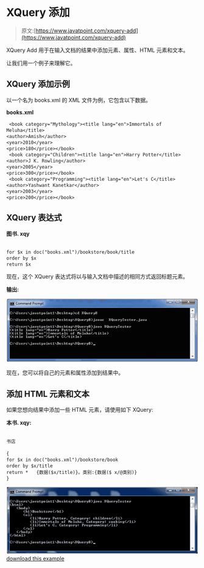 # XQuery 添加

> 原文:[https://www.javatpoint.com/xquery-add](https://www.javatpoint.com/xquery-add)

XQuery Add 用于在输入文档的结果中添加元素、属性、HTML 元素和文本。

让我们用一个例子来理解它。

## XQuery 添加示例

以一个名为 books.xml 的 XML 文件为例，它包含以下数据。

**books.xml**

```
 <book category="Mythology"><title lang="en">Immortals of Meluha</title>
<author>Amish</author>
<year>2010</year>
<price>180</price></book> 
 <book category="Children"><title lang="en">Harry Potter</title>
<author>J K. Rowling</author>
<year>2005</year>
<price>300</price></book> 
 <book category="Programming"><title lang="en">Let's C</title>
<author>Yashwant Kanetkar</author>
<year>2003</year>
<price>200</price></book> 

```

## XQuery 表达式

**图书. xqy**

```

for $x in doc("books.xml")/bookstore/book/title
order by $x
return $x

```

现在，这个 XQuery 表达式将以与输入文档中描述的相同方式返回标题元素。

**输出:**

![XQuery Add](img/472d7f08ea2492b6c27eebb8b7f1f999.png)

现在，您可以将自己的元素和属性添加到结果中。

## 添加 HTML 元素和文本

如果您想向结果中添加一些 HTML 元素，请使用如下 XQuery:

**本书. xqy:**

```

书店

{
for $x in doc("books.xml")/bookstore/book
order by $x/title
return *   {数据($x/title)}。类别:{数据($ x/@类别)}
}

```

![XQuery Add2](img/fff0aad05e1b4bccec3a485fbd072074.png)[download this example](https://static.javatpoint.com/xquery/src/XQuery8.zip)